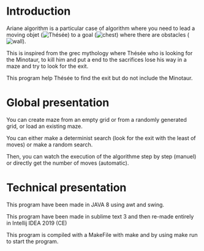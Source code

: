 # Introduction

Ariane algorithm is a particular case of algorithm where you need to lead a moving objet (![Thésée](https://ramsamy-ws.ovh/assets/img/realisations/ariane/thesee.png)) to a goal (![chest](https://ramsamy-ws.ovh/assets/img/realisations/ariane/coffre.png)) where there are obstacles (![wall](https://ramsamy-ws.ovh/assets/img/realisations/ariane/plot.png)).

This is inspired from the grec mythology where Thésée who is looking for the Minotaur, to kill him and put a end to the sacrifices lose his way in a maze and try to look for the exit.

This program help Thésée to find the exit but do not include the Minotaur.

# Global presentation

You can create maze from an empty grid or from a randomly generated grid, or load an existing maze.

You can either make a determinist search (look for the exit with the least of moves) or make a random search.

Then, you can watch the execution of the algorithme step by step (manuel) or directly get the number of moves (automatic).

# Technical presentation

This program have been made in JAVA 8 using awt and swing.

This program have been made in sublime text 3 and then re-made entirely in Intellij IDEA 2019 (CE)

This program is compiled with a MakeFile with make and by using make run to start the program.
